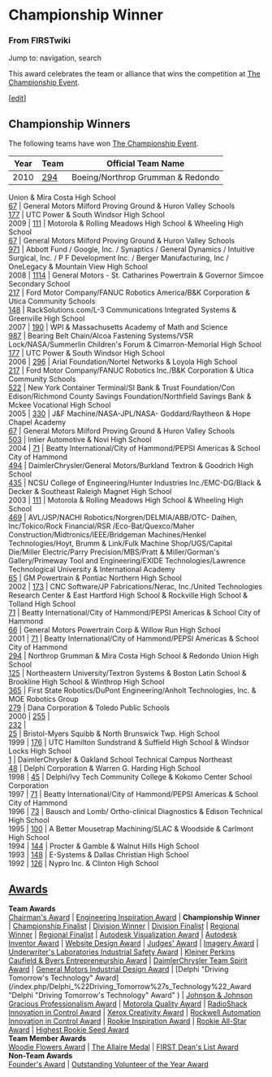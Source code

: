 # Championship Winner

### From FIRSTwiki

Jump to: navigation, search

This award celebrates the team or alliance that wins the competition at [The
Championship Event](/index.php/The_Championship_Event "The Championship Event"
).

[[edit](/index.php?title=Championship_Winner&action=edit&section=1 "Edit
section: Championship Winners" )]

## Championship Winners

The following teams have won [The Championship
Event](/index.php/The_Championship_Event "The Championship Event" ).

Year |  Team |  Official Team Name  
---|---|---  
2010 |  [294](/index.php/294 "294" ) |  Boeing/Northrop Grumman &amp; Redondo
Union &amp; Mira Costa High School  
[67](/index.php/67 "67" ) |  General Motors Milford Proving Ground &amp; Huron
Valley Schools  
[177](/index.php/177 "177" ) |  UTC Power &amp; South Windsor High School  
2009 |  [111](/index.php/111 "111" ) |  Motorola &amp; Rolling Meadows High
School &amp; Wheeling High School  
[67](/index.php/67 "67" ) |  General Motors Milford Proving Ground &amp; Huron
Valley Schools  
[971](/index.php/971 "971" ) |  Abbott Fund / Google, Inc. / Synaptics /
General Dynamics / Intuitive Surgical, Inc. / P F Development Inc. / Berger
Manufacturing, Inc / OneLegacy &amp; Mountain View High School  
2008 |  [1114](/index.php/1114 "1114" ) |  General Motors - St. Catharines
Powertrain &amp; Governor Simcoe Secondary School  
[217](/index.php/217 "217" ) |  Ford Motor Company/FANUC Robotics
America/B&amp;K Corporation &amp; Utica Community Schools  
[148](/index.php/148 "148" ) |  RackSolutions.com/L-3 Communications
Integrated Systems &amp; Greenville High School  
2007 |  [190](/index.php/190 "190" ) |  WPI &amp; Massachusetts Academy of
Math and Science  
[987](/index.php/987 "987" ) |  Bearing Belt Chain/Alcoa Fastening Systems/VSR
Lock/NASA/Summerlin Children's Forum &amp; Cimarron-Memorial High School  
[177](/index.php/177 "177" ) |  UTC Power &amp; South Windsor High School  
2006 |  [296](/index.php/296 "296" ) |  Arial Foundation/Nortel Networks &amp;
Loyola High School  
[217](/index.php/217 "217" ) |  Ford Motor Company/FANUC Robotics Inc./B&amp;K
Corporation &amp; Utica Community Schools  
[522](/index.php/522 "522" ) |  New York Container Terminal/SI Bank &amp;
Trust Foundation/Con Edison/Richmond County Savings Foundation/Northfield
Savings Bank &amp; Mckee Vocational High School  
2005 |  [330](/index.php/330 "330" ) |  J&amp;F Machine/NASA-JPL/NASA-
Goddard/Raytheon &amp; Hope Chapel Academy  
[67](/index.php/67 "67" ) |  General Motors Milford Proving Ground &amp; Huron
Valley Schools  
[503](/index.php/503 "503" ) |  Intier Automotive &amp; Novi High School  
2004 |  [71](/index.php/71 "71" ) |  Beatty International/City of
Hammond/PEPSI Americas &amp; School City of Hammond  
[494](/index.php/494 "494" ) |  DaimlerChrysler/General Motors/Burkland
Textron &amp; Goodrich High School  
[435](/index.php/435 "435" ) |  NCSU College of Engineering/Hunter Industries
Inc./EMC-DG/Black &amp; Decker &amp; Southeast Raleigh Magnet High School  
2003 |  [111](/index.php/111 "111" ) |  Motorola &amp; Rolling Meadows High
School &amp; Wheeling High School  
[469](/index.php/469 "469" ) |  AVL/JSP/NACHI Robotics/Norgren/DELMIA/ABB/OTC-
Daihen, Inc/Tokico/Rock Financial/RSR /Eco-Bat/Quexco/Maher
Construction/Midtronics/IEEE/Bridgeman Machines/Henkel Technologies/Hoyt,
Brumm &amp; Link/Fulk Machine Shop/UGS/Capital Die/Miller Electric/Parry
Precision/MBS/Pratt &amp; Miller/Gorman's Gallery/Primeway Tool and
Engineering/EXIDE Technologies/Lawrence Technological University &amp;
International Academy  
[65](/index.php/65 "65" ) |  GM Powertrain &amp; Pontiac Northern High School  
2002 |  [173](/index.php/173 "173" ) |  CNC Software/JP Fabrications/Nerac,
Inc./United Technologies Research Center &amp; East Hartford High School &amp;
Rockville High School &amp; Tolland High School  
[71](/index.php/71 "71" ) |  Beatty International/City of Hammond/PEPSI
Americas &amp; School City of Hammond  
[66](/index.php/66 "66" ) |  General Motors Powertrain Corp &amp; Willow Run
High School  
2001 |  [71](/index.php/71 "71" ) |  Beatty International/City of
Hammond/PEPSI Americas &amp; School City of Hammond  
[294](/index.php/294 "294" ) |  Northrop Grumman &amp; Mira Costa High School
&amp; Redondo Union High School  
[125](/index.php/125 "125" ) |  Northeastern University/Textron Systems &amp;
Boston Latin School &amp; Brookline High School &amp; Winthrop High School  
[365](/index.php/365 "365" ) |  First State Robotics/DuPont Engineering/Anholt
Technologies, Inc. &amp; MOE Robotics Group  
[279](/index.php/279 "279" ) |  Dana Corporation &amp; Toledo Public Schools  
2000 |  [255](/index.php?title=255&action=edit "255" ) |  
[232](/index.php/232 "232" ) |  
[25](/index.php/25 "25" ) |  Bristol-Myers Squibb &amp; North Brunswick Twp.
High School  
1999 |  [176](/index.php/176 "176" ) |  UTC Hamilton Sundstrand &amp; Suffield
High School &amp; Windsor Locks High School  
[1](/index.php/1 "1" ) |  DaimlerChrysler &amp; Oakland School Technical
Campus Northeast  
[48](/index.php/48 "48" ) |  Delphi Corporation &amp; Warren G. Harding High
School  
1998 |  [45](/index.php/45 "45" ) |  Delphi/Ivy Tech Community College &amp;
Kokomo Center School Corporation  
1997 |  [71](/index.php/71 "71" ) |  Beatty International/City of
Hammond/PEPSI Americas &amp; School City of Hammond  
1996 |  [73](/index.php/73 "73" ) |  Bausch and Lomb/ Ortho-clinical
Diagnostics &amp; Edison Technical High School  
1995 |  [100](/index.php/100 "100" ) |  A Better Mousetrap Machining/SLAC
&amp; Woodside &amp; Carlmont High School  
1994 |  [144](/index.php/144 "144" ) |  Procter &amp; Gamble &amp; Walnut
Hills High School  
1993 |  [148](/index.php/148 "148" ) |  E-Systems &amp; Dallas Christian High
School  
1992 |  [126](/index.php/126 "126" ) |  Nypro Inc. &amp; Clinton High School  
  
  

[Awards](/index.php/Awards "Awards" )  
---  
**Team Awards**   
[Chairman's Award](/index.php/Chairman%27s_Award "Chairman's Award" ) |
[Engineering Inspiration Award](/index.php/Engineering_Inspiration_Award
"Engineering Inspiration Award" ) | **Championship Winner** | [Championship
Finalist](/index.php/Championship_Finalist "Championship Finalist" ) |
[Division Winner](/index.php/Division_Winner "Division Winner" ) | [Division
Finalist](/index.php/Division_Finalist "Division Finalist" ) | [Regional
Winner](/index.php/Regional_Winner "Regional Winner" ) | [Regional
Finalist](/index.php/Regional_Finalist "Regional Finalist" ) | [Autodesk
Visualization Award](/index.php/Autodesk_Visualization_Award "Autodesk
Visualization Award" ) | [Autodesk Inventor
Award](/index.php/Autodesk_Inventor_Award "Autodesk Inventor Award" ) |
[Website Design Award](/index.php/Website_Design_Award "Website Design Award"
) | [Judges' Award](/index.php/Judges%27_Award "Judges' Award" ) | [Imagery
Award](/index.php/Imagery_Award "Imagery Award" ) | [Underwriter's
Laboratories Industrial Safety
Award](/index.php/Underwriter%27s_Laboratories_Industrial_Safety_Award
"Underwriter's Laboratories Industrial Safety Award" ) | [Kleiner Perkins
Caufield &amp; Byers Entrepreneurship
Award](/index.php/Kleiner_Perkins_Caufield_%26_Byers_Entrepreneurship_Award
"Kleiner Perkins Caufield & Byers Entrepreneurship Award" ) | [DaimlerChrysler
Team Spirit Award](/index.php/DaimlerChrysler_Team_Spirit_Award
"DaimlerChrysler Team Spirit Award" ) | [General Motors Industrial Design
Award](/index.php/General_Motors_Industrial_Design_Award "General Motors
Industrial Design Award" ) | [Delphi "Driving Tomorrow's Technology"
Award](/index.php/Delphi_%22Driving_Tomorrow%27s_Technology%22_Award "Delphi
"Driving Tomorrow's Technology" Award" ) | [Johnson &amp; Johnson Gracious
Professionalism
Award](/index.php/Johnson_%26_Johnson_Gracious_Professionalism_Award "Johnson
& Johnson Gracious Professionalism Award" ) | [Motorola Quality
Award](/index.php/Motorola_Quality_Award "Motorola Quality Award" ) |
[RadioShack Innovation in Control
Award](/index.php/RadioShack_Innovation_in_Control_Award "RadioShack
Innovation in Control Award" ) | [Xerox Creativity
Award](/index.php/Xerox_Creativity_Award "Xerox Creativity Award" ) |
[Rockwell Automation Innovation in Control
Award](/index.php/Rockwell_Automation_Innovation_in_Control_Award "Rockwell
Automation Innovation in Control Award" ) | [Rookie Inspiration
Award](/index.php/Rookie_Inspiration_Award "Rookie Inspiration Award" ) |
[Rookie All-Star Award](/index.php/Rookie_All-Star_Award "Rookie All-Star
Award" ) | [Highest Rookie Seed Award](/index.php/Highest_Rookie_Seed_Award
"Highest Rookie Seed Award" )  
**Team Member Awards**   
[Woodie Flowers Award](/index.php/Woodie_Flowers_Award "Woodie Flowers Award"
) | [The Allaire Medal](/index.php/The_Allaire_Medal "The Allaire Medal" ) |
[FIRST Dean's List Award](/index.php/FIRST_Dean%27s_List_Award "FIRST Dean's
List Award" )  
**Non-Team Awards**   
[Founder's Award](/index.php/Founder%27s_Award "Founder's Award" ) |
[Outstanding Volunteer of the Year
Award](/index.php/Outstanding_Volunteer_of_the_Year_Award "Outstanding
Volunteer of the Year Award" )  
  
